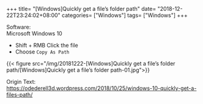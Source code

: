 +++
title= "[Windows]Quickly get a file’s folder path"
date= "2018-12-22T23:24:02+08:00"
categories= ["Windows"]
tags= ["Windows"]
+++

Software:  
Microsoft Windows 10

+ Shift + RMB Click the file
+ Choose `Copy As Path`

{{< figure src="/img/20181222-[Windows]Quickly get a file’s folder path/[Windows]Quickly get a file’s folder path-01.jpg">}}

Origin Text:  
https://odederell3d.wordpress.com/2018/10/25/windows-10-quickly-get-a-files-path/

